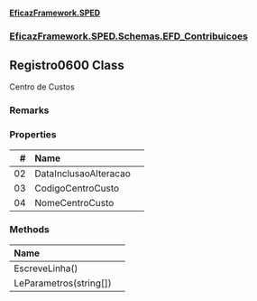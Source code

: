 #### [EficazFramework.SPED](EficazFrameworkSPED.md 'EficazFramework SPED')
### [EficazFramework.SPED.Schemas.EFD_Contribuicoes](EficazFramework.SPED.Schemas.EFD_Contribuicoes.md 'EficazFramework.SPED.Schemas.EFD_Contribuicoes')

## Registro0600 Class

Centro de Custos

### Remarks
### Properties

| # | Name | |
| ---: | :--- | :--- |
| 02 | DataInclusaoAlteracao |  |
| 03 | CodigoCentroCusto |  |
| 04 | NomeCentroCusto |  |
### Methods

| Name | |
| :--- | :--- |
| EscreveLinha() |  |
| LeParametros(string[]) |  |
